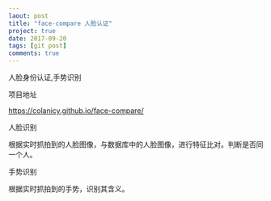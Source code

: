 ```yaml
---
laout: post
title: "face-compare 人脸认证"
project: true
date: 2017-09-20
tags: [git post]
comments: true
---
```


人脸身份认证,手势识别

项目地址

<https://colanicy.github.io/face-compare/>

人脸识别

根据实时抓拍到的人脸图像，与数据库中的人脸图像，进行特征比对。判断是否同一个人。

手势识别

根据实时抓拍到的手势，识别其含义。

